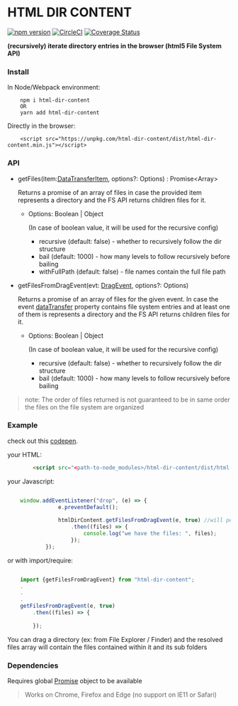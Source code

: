 # HTML DIR CONTENT

[![npm version](https://badge.fury.io/js/html-dir-content.svg)](https://www.npmjs.com/package/html-dir-content)
[![CircleCI](https://circleci.com/gh/yoavniran/html-dir-content.svg?style=svg)](https://circleci.com/gh/yoavniran/html-dir-content)
[![Coverage Status](https://coveralls.io/repos/github/yoavniran/html-dir-content/badge.svg?branch=master)](https://coveralls.io/github/yoavniran/html-dir-content?branch=master)

**(recursively) iterate directory entries in the browser (html5 File System API)**


### Install

In Node/Webpack environment:
```
    npm i html-dir-content
    OR
    yarn add html-dir-content
```

Directly in the browser: 
```
    <script src="https://unpkg.com/html-dir-content/dist/html-dir-content.min.js"></script>
```

### API

   * getFiles(item:[DataTransferItem](https://developer.mozilla.org/en-US/docs/Web/API/DataTransferItem), options?: Options) : Promise<Array<File>>

        Returns a promise of an array of files in case the provided item 
        represents a directory and the FS API returns children files for it.
        
        - Options: Boolean | Object
            
            (In case of boolean value, it will be used for the recursive config) 
            - recursive (default: false) - whether to recursively follow the dir structure
            - bail (default: 1000) - how many levels to follow recursively before bailing
            - withFullPath (default: false) - file names contain the full file path
            
                   
   *  getFilesFromDragEvent(evt: [DragEvent](https://developer.mozilla.org/en-US/docs/Web/Events/drop), options?: Options)
   
        Returns a promise of an array of files for the given event. 
        In case the event [dataTransfer](https://developer.mozilla.org/en-US/docs/Web/API/DataTransfer) property contains file system entries
        and at least one of them is represents a directory and the FS API returns children files for it.
        
        - Options: Boolean | Object
            
            (In case of boolean value, it will be used for the recursive config)
            - recursive (default: false) - whether to recursively follow the dir structure
            - bail (default: 1000) - how many levels to follow recursively before bailing

> note: The order of files returned is not guaranteed to be in same order the files on the file system are organized     

### Example

check out this [codepen](https://codepen.io/poeticGeek/pen/xXmPyX).

your HTML:

``` html
        <script src="<path-to-node_modules>/html-dir-content/dist/html-dir-content.min.js"></script>
```

your Javascript:

``` javascript

    window.addEventListener("drop", (e) => {
                e.preventDefault();
    
                htmlDirContent.getFilesFromDragEvent(e, true) //will perform recusrive traversal 
                    .then((files) => {
                        console.log("we have the files: ", files);
                    });
            });
```

or with import/require:

``` javascript

    import {getFilesFromDragEvent} from "html-dir-content";
    .
    .
    .
    getFilesFromDragEvent(e, true)
        .then((files) => {
      
        });
```

You can drag a directory (ex: from File Explorer / Finder) and the resolved files array will contain the files contained within it and its sub folders 

### Dependencies

Requires global [Promise](https://developer.mozilla.org/en-US/docs/Web/JavaScript/Reference/Global_Objects/Promise) object to be available

> Works on Chrome, Firefox and Edge (no support on IE11 or Safari)
